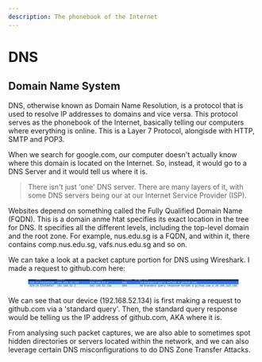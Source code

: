 ```yaml
---
description: The phonebook of the Internet
---
```


# DNS

## Domain Name System

DNS, otherwise known as Domain Name Resolution, is a protocol that is used to resolve IP addresses to domains and vice versa. This protocol serves as the phonebook of the Internet, basically telling our computers where everything is online. This is a Layer 7 Protocol, alongisde with HTTP, SMTP and POP3.&#x20;

When we search for google.com, our computer doesn't actually know where this domain is located on the Internet. So, instead, it would go to a DNS Server and it would tell us where it is.

> There isn't just 'one' DNS server. There are many layers of it, with some DNS servers being our at our Internet Service Provider (ISP). &#x20;

Websites depend on something called the Fully Qualified Domain Name (FQDN). This is a domain anme htat specifies its exact location in the tree for DNS. It specifies all the different levels, including the top-level domain and the root zone. For example, nus.edu.sg is a FQDN, and within it, there contains comp.nus.edu.sg, vafs.nus.edu.sg and so on.&#x20;

We can take a look at a packet capture portion for DNS using Wireshark. I made a request to github.com here:

<figure><img src="../../.gitbook/assets/image (151) (2).png" alt=""><figcaption></figcaption></figure>

We can see that our device (192.168.52.134) is first making a request to github.com via a 'standard query'. Then, the standard query response would be telling us the IP address of github.com, AKA where it is.&#x20;

From analysing such packet captures, we are also able to sometimes spot hidden directories or servers located within the network, and we can also leverage certain DNS misconfigurations to do DNS Zone Transfer Attacks.
